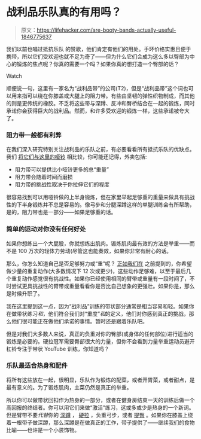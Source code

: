 # 战利品乐队真的有用吗？

> 原文：<https://lifehacker.com/are-booty-bands-actually-useful-1846775637>

我们以前也唱过抵抗乐队 的赞歌，他们肯定有他们的用处。手环价格实惠且便于携带，所以它们受欢迎也就不足为奇了——但为什么它们会成为这么多以臀部为中心的锻炼的焦点呢？你真的需要一个吗？如果你真的想打造一个臀部的话？

Watch

顺便说一句，这里有一家名为“战利品带”的公司(T2)，但是“战利品带”这个词也可以用来指可以绕在你膝盖或大腿上的阻力带。有些由坚韧的弹性织物制成，而其他的则是更传统的橡胶。不乏将这些带与深蹲、反冲和臀桥结合在一起的锻炼，同时承诺你会获得巨大的战利品。然而，和许多受欢迎的锻炼一样，这些承诺被夸大了。

### 阻力带一般都有利弊

在我们深入研究特别关注战利品的乐队之前，有必要看看所有抵抗乐队的优缺点。我们 [将它们与这里的哑铃](https://vitals.lifehacker.com/how-to-decide-between-resistance-bands-and-dumbbells-1845218911) 相比较，你可能还记得，外卖包括:

*   阻力带可以提供比小哑铃更多的总“重量”
*   阻力带会随着时间而磨损
*   阻力带的挑战性取决于你拉伸它们的程度

很容易找到可以用哑铃做的上半身锻炼，但在家里举起足够重的重量来做具有挑战性的下半身锻炼并不总是容易的。像弓步和分腿深蹲这样的单腿训练会有所帮助，是的，阻力带也是一部分——如果足够重的话。

### 简单的运动对你没有任何好处

如果你想练出一个大屁股，你就想练出肌肉。锻炼肌肉最有效的方法是举重——而不是 100 万次的轻体力劳动(尽管这也能奏效，如果你非常有耐心的话。

那么，你怎么知道自己是否足够努力或“重”呢？ [正如我们在](https://vitals.lifehacker.com/what-does-it-mean-to-lift-heavy-1846309501) 之前提到的，你希望做少量的重复动作(大多数情况下 12 次或更少)，这些动作足够难，以至于最后几个重复动作感觉很有挑战性。如果你已经使用相同的臂带或重量有一段时间了，不时尝试更具挑战性的臂带或重量看看你是否比自己想象的更强壮。如果你是，那么是时候升职了。

我在这里提到这一点，因为“战利品”训练的带状部分通常是相当容易和轻。如果你在做带状练习*和*，他们符合我们对“重度”*和*的定义，他们对你感到真正的挑战，那么他们很可能正在做他们承诺的事情。暂时还是跟着乐队吧。

但是对我们大多数人来说，真正的负重对你的臀部(或身体的任何部位)进行适当的锻炼是必要的。硬拉冠军需要臀部很大的力量，但你不会看到力量举重运动员避开杠铃专注于带状 YouTube 训练，你知道吗？

### 乐队最适合热身和配件

将所有这些放在一起，很明显，乐队作为锻炼的配菜，或者开胃菜，或者甜点，是最有意义的。为了锻炼肌肉，主菜仍然是真正的举重。

所以你可以做带状回扣作为热身的一部分，或者在健身房结束一天的训练后做一个高回报的终结者。你可以用它们来做“激活”练习，这或多或少是热身的一个新词。但是臂带不要*代替*你的 [深蹲](https://vitals.lifehacker.com/why-squats-are-the-best-strength-building-exercise-for-1760732712) ， [硬拉](https://vitals.lifehacker.com/why-deadlifts-are-worth-the-hype-and-how-to-do-them-sa-1756526319) ，负重弓步，或者 [提臀](https://vitals.lifehacker.com/how-to-do-a-hip-thrust-the-best-butt-exercise-youre-no-1833374440) 。如果你在膝盖上绕着一根带子做深蹲，那么深蹲是在做真正的工作，带子提供了——继续我们的食物比喻——也许是一个小装饰物。